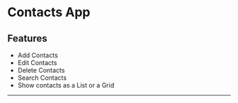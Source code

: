 # Contacts App

## Features
- Add Contacts
- Edit Contacts
- Delete Contacts
- Search Contacts
- Show contacts as a List or a Grid

------------------------------------------
<!-- Don't forget to subscribe -->
